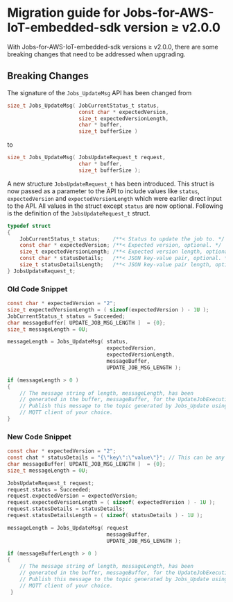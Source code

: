 # Migration guide for Jobs-for-AWS-IoT-embedded-sdk version $\geq$ v2.0.0

With Jobs-for-AWS-IoT-embedded-sdk versions $\geq$ v2.0.0, there are some breaking changes that need to be addressed when upgrading.

## Breaking Changes

The signature of the `Jobs_UpdateMsg` API has been changed from
```c
size_t Jobs_UpdateMsg( JobCurrentStatus_t status, 
                       const char * expectedVersion, 
                       size_t expectedVersionLength, 
                       char * buffer, 
                       size_t bufferSize )
``` 
to
```c
size_t Jobs_UpdateMsg( JobsUpdateRequest_t request,
                       char * buffer,
                       size_t bufferSize );
```
A new structure `JobsUpdateRequest_t` has been introduced. This struct is now passed as a parameter to the API to include values like `status`, `expectedVersion` and `expectedVersionLength` which were earlier direct input to the API. All values in the struct except `status` are now optional. Following is the definition of the `JobsUpdateRequest_t` struct.
```c
typedef struct
{
    JobCurrentStatus_t status;    /**< Status to update the job to. */
    const char * expectedVersion; /**< Expected version, optional. */
    size_t expectedVersionLength; /**< Expected version length, optional. */
    const char * statusDetails;   /**< JSON key-value pair, optional. */
    size_t statusDetailsLength;   /**< JSON key-value pair length, optional. */
} JobsUpdateRequest_t;
```
### Old Code Snippet
```c
const char * expectedVersion = "2";
size_t expectedVersionLength = ( sizeof(expectedVersion ) - 1U );
JobCurrentStatus_t status = Succeeded;
char messageBuffer[ UPDATE_JOB_MSG_LENGTH ]  = {0};
size_t messageLength = 0U;

messageLength = Jobs_UpdateMsg( status,
                                expectedVersion,
                                expectedVersionLength,
                                messageBuffer,
                                UPDATE_JOB_MSG_LENGTH );

if (messageLength > 0 )
{
    // The message string of length, messageLength, has been
    // generated in the buffer, messageBuffer, for the UpdateJobExecution API
    // Publish this message to the topic generated by Jobs_Update using an
    // MQTT client of your choice.
}
 ```

### New Code Snippet
```c
const char * expectedVersion = "2";
const chat * statusDetails = "{\"key\":\"value\"}"; // This can be any user defined JSON key value pair
char messageBuffer[ UPDATE_JOB_MSG_LENGTH ]  = {0};
size_t messageLength = 0U;

JobsUpdateRequest_t request;
request.status = Succeeded;
request.expectedVersion = expectedVersion;
request.expectedVersionLength = ( sizeof( expectedVersion ) - 1U );
request.statusDetails = statusDetails;
request.statusDetailsLength = ( sizeof( statusDetails ) - 1U );

messageLength = Jobs_UpdateMsg( request
                                messageBuffer,
                                UPDATE_JOB_MSG_LENGTH );

if (messageBufferLength > 0 )
{
    // The message string of length, messageLength, has been
    // generated in the buffer, messageBuffer, for the UpdateJobExecution API
    // Publish this message to the topic generated by Jobs_Update using an
    // MQTT client of your choice.
 }
```
